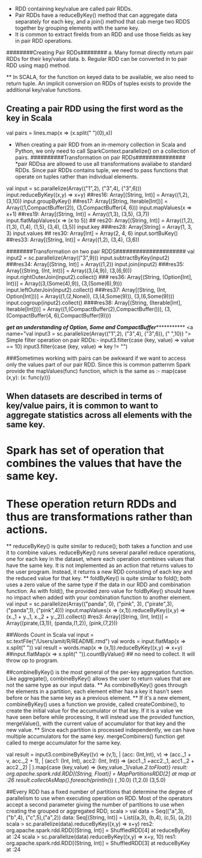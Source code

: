 * RDD containing key/value are called pair RDDs.
* Pair RDDs have a reduceByKey() method that can aggregate data separately for each key, and a join() method that cab merge two RDDS together by grouping elements with the same key. 
* It is common to extract firelds from an RDD and use those fields as key in pair RDD operations. 

########Creating Pair RDDs########
a. Many format directly return pair RDDs for their key/value data. 
b. Regular RDD  can be converted in to pair RDD using map() method. 

** In SCALA, for the function on keyed data to be available, we also need to return tuple. An implicit conversion on RDDs of tuples exists to provide the additional key/value functions. 
## Creating a pair RDD using the first word as the key in Scala
val pairs = lines.map(x => (x.split(" ")(0),x))

* When creating a pair RDD from an in-memory collection in Scala and Python, we only need to call SparkContext.parallelize() on a collection of pairs. 
##########Transformation on pair RDDs###############
*pair RDDsa are allowed to use all transformations availabe to standard RDDs. Since pair RDDs contains tuple, we need to pass functions that operate on tuples rather than individual elements. 

val input = sc.parallelize(Array(("1",2), ("3",4), ("3",6)))
input.reduceByKey((x,y) => x+y) ##res16: Array[(String, Int)] = Array((1,2), (3,10))
input.groupByKey()  ##res17: Array[(String, Iterable[Int])] = Array((1,CompactBuffer(2)), (3,CompactBuffer(4, 6)))
input.mapValues(x => x+1) ##res19: Array[(String, Int)] = Array((1,3), (3,5), (3,7))
input.flatMapValues(x => (x to 5)) 	## res20: Array[(String, Int)] = Array((1,2), (1,3), (1,4), (1,5), (3,4), (3,5))
input.key 	###res28: Array[String] = Array(1, 3, 3)
input.values  ## res30: Array[Int] = Array(2, 4, 6)
input.sortBuKey()  ##res33: Array[(String, Int)] = Array((1,2), (3,4), (3,6))

########Transformation on two pair RDDS#####################
val input2 = sc.parallelize(Array(("3",9)))
input.subtractByKey(input2)   ###res34: Array[(String, Int)] = Array((1,2))
input.join(input2)   	###res35: Array[(String, (Int, Int))] = Array((3,(4,9)), (3,(6,9)))
input.rightOuterJoin(input2).collect()    ### res36: Array[(String, (Option[Int], Int))] = Array((3,(Some(4),9)), (3,(Some(6),9)))
input.leftOuterJoin(input2).collect()		###res37: Array[(String, (Int, Option[Int]))] = Array((1,(2,None)), (3,(4,Some(9))), (3,(6,Some(9))))
input.cogroup(input2).collect()				####res38: Array[(String, (Iterable[Int], Iterable[Int]))] = Array((1,(CompactBuffer(2),CompactBuffer())), (3,(CompactBuffer(4, 6),CompactBuffer(9))))

*********************get an understanding of Option, Some and CompactBuffer********************************
<a name="val input3 = sc.parallelize(Array(("1",2), ("3",4), ("3",6)), (" ",10))
"></a>
Simple filter operation on pair RDDs:-
input3.filter{case (key, value) => value == 10)
input3.filter{case (key, value) => key != "")

###Sometimes working with pairs can be awkward if we want to access only the values part of our pair RDD. Since this is common patternm Spark provide the mapValues(func) function, which is the same as :-
map{case (x,y): (x: func(y))}

## When datasets are described in terms of key/value pairs, it is common to want to aggregate statistics across all elements with the same key. 
# Spark has set of operation that combines the values that have the same key. 
# These operation return RDDs and thus are transformations rather than actions. 
** reduceByKey() is quite similar to reduce(); both takes a function and use it to combine values. reduceByKey() runs several parallel reduce operations, one for each key in the dataset, where each operation combines values that have the same key. It is not implemented as an action that returns values to the user program. Instead, it returns a new RDD consisting of each key and the reduced value for that key. 
** foldByKey() is quite similar to fold(); both uses a zero value of the same type if the data in our RDD and combination function. As with fold(), the provided zero value for foldByKey() should have no impact when added with your combination function to another element. 
val input = sc.parallelize(Array(("panda", 0), ("pink", 3), ("pirate",3), ("panda",1), ("pink",4)))
input.mapValues(x => (x,1)).reduceByKey((x,y) => (x._1 + y._1, x._2 + y._2)).collect()
#res3: Array[(String, (Int, Int))] = Array((pirate,(3,1)), (panda,(1,2)), (pink,(7,2)))

##Words Count in Scala
val input = sc.textFile("/Users/amit/R/README.rmd")
val words = input.flatMap(x => x.split(" "))
val result = words.map(x => (x,1)).reduceByKey((x,y) => x+y)
##input.flatMap(x => x.split(" ")).countByValue() ## no need to collect. It will throw op to program.

##combineByKey() is the most general of the per-key aggregation function. Like aggregate(), combineByKey() allows the user to return values that are not the same
type as our input data. 
** As combineByKey() goes through the elements in a partition, each element either has a key it hasn't seen before or has the same key as a previous element. 
** If it's a new element, combineByKey() uses a function we provide, called createCombine(), to create the initial value for the accumulator or that key. If it is a value we have seen before while processing, it will instead use the provided function, mergeValue(), with the current value of accumulator for that key and the new value. 
** Since each partition is processed independently, we can have multiple accumulators for the same key. mergeCombiners() function get called to merge accumulator for the same key.

val result = input3.combineByKey((v) => (v,1),
     | (acc: (Int,Int), v) => (acc._1 + v, acc._2 + 1),
     | (acc1: (Int, Int), acc2: (Int, Int)) => (acc1._1 +acc2._1, acc1._2 + acc2._2)
     | ).map{case (key,value) => (key,value._1/value._2.toFloat)}
result: org.apache.spark.rdd.RDD[(String, Float)] = MapPartitionsRDD[2] at map at <console>:26
result.collectAsMap().foreach(println(_))
( ,10.0)
(1,2.0)
(3,5.0)

##Every RDD has a fixed number of partitions that determine the degree of parallelism to use when executing operation on RDD. 
Most of the operators accept a second parameter giving the number of partitions to use when creating the grouped or aggregated RDD, 
scala > val data = Seq(("a",3), ("b",4), ("c",5),("a",2))
data: Seq[(String, Int)] = List((a,3), (b,4), (c,5), (a,2))
scala > sc.parallelize(data).reduceByKey((x,y) => x+y)
res2: org.apache.spark.rdd.RDD[(String, Int)] = ShuffledRDD[4] at reduceByKey at <console>:24
scala > sc.parallelize(data).reduceByKey((x,y) => x+y, 10)
res1: org.apache.spark.rdd.RDD[(String, Int)] = ShuffledRDD[3] at reduceByKey at <console>:24

